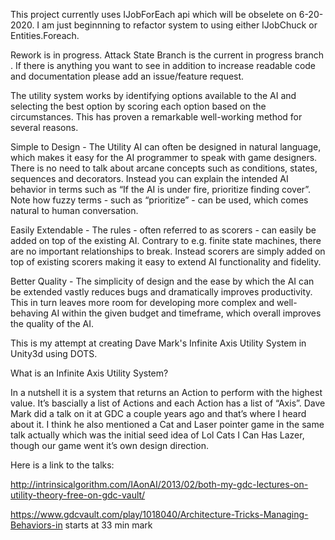 This project currently uses IJobForEach api which will be obselete on 6-20-2020.
I am just beginnning to refactor system to using either IJobChuck or Entities.Foreach. 

Rework is in progress. Attack State Branch is the current in progress branch . If there is anything you want to see in addition to increase readable code and documentation please add an issue/feature request.

The utility system works by identifying options available to the AI and selecting the best option by scoring each option based on the circumstances. This has proven a remarkable well-working method for several reasons.

Simple to Design - The Utility AI can often be designed in natural language, which makes it easy for the AI programmer to speak with game designers. There is no need to talk about arcane concepts such as conditions, states, sequences and decorators. Instead you can explain the intended AI behavior in terms such as “If the AI is under fire, prioritize finding cover”. Note how fuzzy terms - such as “prioritize” - can be used, which comes natural to human conversation.

Easily Extendable - The rules - often referred to as scorers - can easily be added on top of the existing AI. Contrary to e.g. finite state machines, there are no important relationships to break. Instead scorers are simply added on top of existing scorers making it easy to extend AI functionality and fidelity.

Better Quality - The simplicity of design and the ease by which the AI can be extended vastly reduces bugs and dramatically improves productivity. This in turn leaves more room for developing more complex and well-behaving AI within the given budget and timeframe, which overall improves the quality of the AI.

This is my attempt at creating Dave Mark's Infinite Axis Utility System in Unity3d using DOTS.

What is an Infinite Axis Utility System?

In a nutshell it is a system that returns an Action to perform with the highest value. It’s bascially a list of Actions and each Action has a list of “Axis”. Dave Mark did a talk on it at GDC a couple years ago and that’s where I heard about it. I think he also mentioned a Cat and Laser pointer game in the same talk actually which was the initial seed idea of Lol Cats I Can Has Lazer, though our game went it’s own design direction.

Here is a link to the talks:

http://intrinsicalgorithm.com/IAonAI/2013/02/both-my-gdc-lectures-on-utility-theory-free-on-gdc-vault/

https://www.gdcvault.com/play/1018040/Architecture-Tricks-Managing-Behaviors-in starts at 33 min mark



